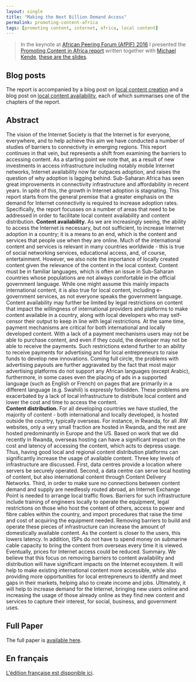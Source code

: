 ```yaml
---
layout: single
title: "Making the Next Billion Demand Access"
permalink: promoting-content-africa
tags: [promoting content, internet, africa, local content]
---
```


> In the keynote at [African Peering Forum (AfPIF) 2016](http://www.eea-esem-congresses.org/) I presented the [Promoting Content in Africa report]() written together with [Michael Kende](https://www.internetsociety.org/who-we-are/people/mr-michael-kende), [these are the slides](www.slideshare.net/InternetSociety/keynote-speech-1-promoting-content-in-africa).

## Blog posts

The report is accompanied by a blog post on [local content creation](https://www.internetsociety.org/blog/africa-bureau/2016/08/local-content-local-languagues-matters) and a blog post on [local content availability](https://www.internetsociety.org/blog/africa-bureau/2016/08/content-infrastructure-new-bottleneck), each of which summarises one of the chapters of the report.

## Abstract
The vision of the Internet Society is that the Internet is for everyone, everywhere, and to help achieve this aim we have conducted a number of studies of barriers to connectivity in emerging regions. This report continues in that vein, but represents a shift from examining the barriers to accessing content. As a starting point we note that, as a result of new investments in access infrastructure including notably mobile Internet networks, Internet availability now far outpaces adoption, and raises the question of why adoption is lagging behind.
Sub-Saharan Africa has seen great improvements in connectivity infrastructure and affordability in recent years. In spite of this, the growth in Internet adoption is stagnating. This report starts from the general premise that a greater emphasis on the demand for Internet connectivity is required to increase adoption rates. Specifically, the report focusses on a number of areas that need to be addressed in order to facilitate local content availability and content distribution.
**Content availability.**  As we are increasingly seeing, the ability to access the Internet is necessary, but not sufficient, to increase Internet adoption in a country; it is a means to an end, which is the content and services that people use when they are online. Much of the international content and services is relevant in many countries worldwide - this is true of social networking services, educational access, and, of course, entertainment. However, we also note the importance of locally created content given the relevance of the content in the local context.
Content must be in familiar languages, which is often an issue in Sub-Saharan countries whose populations are not always comfortable in the official government language. While one might assume this mainly impacts international content, it is also true for local content, including e-government services, as not everyone speaks the government language. Content availability may further be limited by legal restrictions on content that impact the willingness of international providers and platforms to make content available in a country, along with local developers who may self-censor their output to keep in line with legal restrictions.
At the same time, payment mechanisms are critical for both international and locally developed content. With a lack of a payment mechanisms users may not be able to purchase content, and even if they could, the developer may not be able to receive the payments. Such restrictions extend further to an ability to receive payments for advertising and for local entrepreneurs to raise funds to develop new innovations. 
Coming full circle, the problems with advertising payouts are further aggravated by the fact that most major advertising platforms do not support any African languages (except Arabic), furthermore, in some cases even the placing of ads in a supported language (such as English or French) on pages that are primarily in a different language (e.g. Swahili) is expressly forbidden.
These problems are exacerbated by a lack of local infrastructure to distribute local content and lower the cost and time to access the content.  
**Content distribution.** For all developing countries we have studied, the majority of content - both international and locally developed, is hosted outside the country, typically overseas. For instance, in Rwanda, for all .RW websites, only a very small fraction are hosted in Rwanda, and the rest are hosted predominantly in Europe and the US. Based on work that we did recently in Rwanda, overseas hosting can have a significant impact on the cost and latency of accessing the content, which acts to depress usage. Thus, having good local and regional content distribution platforms can significantly increase the usage of available content.
Three key levels of infrastructure are discussed. First, data centres provide a location where servers be securely operated. Second, a data centre can serve local hosting of content, but also international content through Content Delivery Networks. Third, in order to make sure no connections between content demand and supply are needlessly routed abroad, an Internet Exchange Point is needed to arrange local traffic flows.
Barriers for such infrastructure include training of engineers locally to operate the equipment, legal restrictions on those who host the content of others, access to power and fibre cables within the country, and import procedures that raise the time and cost of acquiring the equipment needed.
Removing barriers to build and operate these pieces of infrastructure can increase the amount of domestically available content. As the content is closer to the users, this lowers latency. In addition, ISPs do not have to spend money on submarine cable capacity to bring the content from overseas every time it is viewed. Eventually, prices for Internet access could be reduced. 
Summary. We believe that this focus on removing barriers to content availability and distribution will have significant impacts on the Internet ecosystem. It will help to make existing international content more accessible, while also providing more opportunities for local entrepreneurs to identify and meet gaps in their markets, helping also to create income and jobs. Ultimately, it will help to increase demand for the Internet, bringing new users online and increasing the usage of those already online as they find new content and services to capture their interest, for social, business, and government uses.

## Full Paper

The full paper is [available here](http://www.internetsociety.org/doc/promoting-content-africa).

## En français

[L'édition française est disponible ici](http://www.internetsociety.org/fr/doc/susciter-l%E2%80%99int%C3%A9r%C3%AAt-pour-les-donn%C3%A9es-en-afrique).

